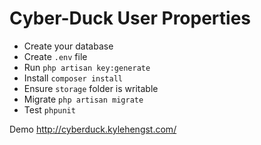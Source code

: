 # Cyber-Duck User Properties

- Create your database
- Create ```.env``` file
- Run ```php artisan key:generate```
- Install ```composer install```
- Ensure ```storage``` folder is writable
- Migrate ```php artisan migrate```
- Test ```phpunit```

Demo http://cyberduck.kylehengst.com/
